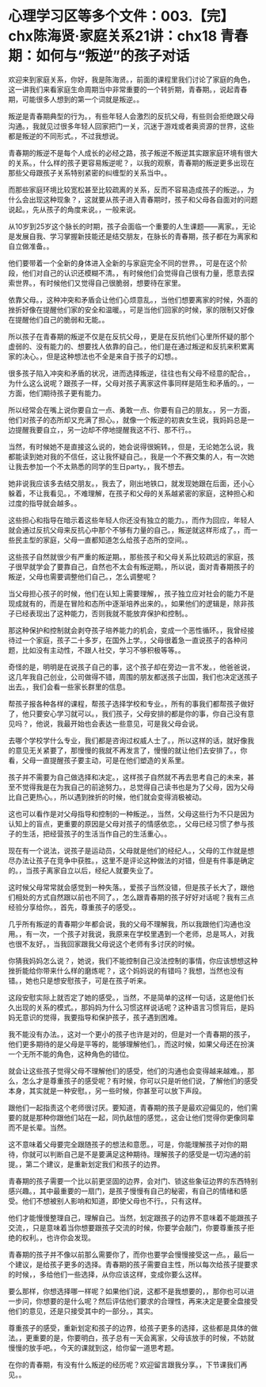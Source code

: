 # 心理学习区等多个文件：003.【完】chx陈海贤·家庭关系21讲：chx18 青春期：如何与“叛逆”的孩子对话

欢迎来到家庭关系，你好，我是陈海贤。，前面的课程里我们讨论了家庭的角色，这一讲我们来看家庭生命周期当中非常重要的一个转折期，青春期。，说起青春期，可能很多人想到的第一个词就是叛逆。。

叛逆是青春期典型的行为。，有些年轻人会激烈的反抗父母，有些则会拒绝跟父母沟通。，我就见过很多年轻人回家把门一关，沉迷于游戏或者奥资源的世界，这些都是叛逆的不同形式。，不过我想说。

青春期的叛逆不是每个人成长的必经之路，孩子叛逆不叛逆其实跟家庭环境有很大的关系。，什么样的孩子更容易叛逆呢？，以我的观察，青春期的叛逆更多出现在那些父母跟孩子关系特别紧密的纠缠型的关系当中。。

而那些家庭环境比较宽松甚至比较疏离的关系，反而不容易造成孩子的叛逆。，为什么会出现这种现象？，这就要从孩子进入青春期时，孩子和父母各自面对的问题说起。，先从孩子的角度来说。，一般来说。

从10岁到25岁这个脉长的时期，孩子会面临一个重要的人生课题——离家。，无论是发展自我、学习掌握新技能还是结交朋友，在脉长的青春期，孩子都在为离家和自立做准备。。

他们要带着一个全新的身体进入全新的与家庭完全不同的世界。，可是在这个阶段，他们对自己的认识还模糊不清。，有时候他们会觉得自己很有力量，愿意去探索世界。，有时候他们又觉得自己很脆弱，想要待在家里。

依靠父母。，这种冲突和矛盾会让他们心烦意乱。，当他们想要离家的时候，外面的挫折好像在提醒他们家的安全和温暖。，可是当他们回家的时候，家的限制又好像在提醒他们自己的脆弱和无能。。

所以孩子在青春期的叛逆不仅是在反抗父母，，更是在反抗他们心里所怀疑的那个虚弱的、没有能力的、想要找人依靠的自己。，他们是在通过叛逆和反抗来积累离家的决心。，但是这种想法也不全是来自于孩子的幻想。。

很多孩子陷入冲突和矛盾的状况，进而选择叛逆，往往也有父母不经意的配合。，为什么这么说呢？跟孩子一样，父母对孩子离家这件事同样是陌生和矛盾的。，一方面，他们期待孩子更有能力。

所以经常会在嘴上说你要自立一点、勇敢一点、你要有自己的朋友。，另一方面，他们对孩子的态所却又充满了担心。，就像一个叛逆的初衷女生说，我妈妈总是一边提醒我要自立，，另一边却不停地提醒我这不行、那不行。。

当然，有时候她不是直接这么说的，她会说得很婉转。，但是，无论她怎么说，我都能读到她对我的不信任，这让我怀疑自己。，我是一个不赛交集的人，有一次她让我去参加一个不太熟悉的同学的生日party。，我不想去。

她非说我应该多去结交朋友。，我去了，刚出地铁口，就发现她跟在后面，还小心躲着，不让我看见。，不难理解，在孩子和父母的关系越紧密的家庭，这种担心和过度的指导就会越多。。

这些担心和指导在暗示着这些年轻人你还没有独立的能力。，而作为回应，年轻人就会通过反抗父母来反抗心中那个不够有力量的自己。，叛逆就这样形成了。，而一些民主型的家庭，父母一直都知道怎么给孩子态所的空间。。

这些孩子自然就很少有严重的叛逆期。，那些孩子和父母关系比较疏远的家庭，孩子很早就学会了要靠自己，自然也不太会有叛逆期。，所以说，面对青春期孩子的叛逆，父母也需要调整他们自己。，怎么调整呢？

当父母担心孩子的时候，他们在认知上需要理解，，孩子独立应对社会的能力不是现成就有的，而是在冒险和态所中逐渐培养出来的。，如果他们的逻辑是，除非孩子已经表现出了这种能力，否则我就不能放弃保护和控制。。

那这种保护和控制就会剥夺孩子培养能力的机会，变成一个恶性循环。，我曾经接待过一个家庭，孩子二十多岁，在国外上学。，父母很着急一直说孩子的各种问题，比如没有主动性，不跟人社交，学习不够积极等等。。

奇怪的是，明明是在说孩子自己的事，这个孩子却在旁边一言不发。，他爸爸说，这几年我自己创业，公司做得不错，周围的朋友都送孩子出国，我们也决定送孩子出去。，我们会看一些家长群里的信息。

帮孩子报各种各样的课程，帮孩子选择学校和专业。，所有的事我们都帮孩子做好了，他只要安心学习就可以。，我们孩子，父母安排的都是你的事，你自己没有意见吗？，他说，我最开始也会表达一些意见，可是我父母会说。

去哪个学校学什么专业，我们都是咨询过权威人士了。，所以这样的话，就好像我的意见无关紧要了，那慢慢的我就不再发言了，慢慢的就让他们去安排了。，你看，父母一直提醒孩子要主动，可是在他们塑造的关系里。

孩子并不需要为自己做选择和决定。，这样孩子自然就不再去思考自己的未来，甚至不觉得我是在为我自己的前途努力。，总觉得自己读书也是为了父母，因为父母比自己更热心。，所以遇到挫折的时候，他们就会变得消极被动。

这也可以看作是对父母指导和控制的一种叛逆。，当然，父母这些行为不只是因为认知上的盲点，更重要的原因是父母对孩子的情感依恋。，父母已经习惯了参与孩子的生活，把经营孩子的生活当作自己的生活重心。。

现在有一个说法，说孩子是运动员，父母就是他们的经纪人。，父母的工作就是想尽办法让孩子在竞争中获胜。，这里不是评论这种做法的对错，但是有件事是确定的。，当孩子离家自立以后，经纪人就要失业了。

这时候父母常常就会感觉到一种失落。，爱孩子当然没错，但是孩子长大了，跟他们相处的方式自然跟以前也不同了。，怎么跟青春期的孩子好好对话呢？我有三点经验分享给你。，首先，尊重孩子的感受。。

几乎所有叛逆的青春期少年都会说，我的父母不理解我，所以我跟他们沟通也没用。，有一次，一个孩子对我说，我原来在学校里遇到一个老师，总是骂人，对我也很不友好。，当我回家跟我父母说这个老师有多讨厌的时候。

你猜我妈妈怎么说？，她说，我们不能控制自己没法控制的事情，你应该想想这种挫折能给你带来什么样的磨炼呢？，这个妈妈说的有错吗？我想，当然也没有错。，她也只是想安慰孩子，可是在孩子听来。

这段安慰实际上就否定了她的感受。，当然，不是简单的这样一句话，这是他们长久出现的关系的模式。，那妈妈为什么习惯这样说话呢？这种语言习惯背后，是妈妈无意识的觉得，我要指导和保护孩子，孩子遇到困难。

我不能没有办法。，这对一个更小的孩子也许是对的，但是对一个青春期的孩子，他们更多期待的是父母是平等的，能够理解他们。，而这时候，如果父母还在扮演一个无所不能的角色，这种角色的错位。

就会让这些孩子觉得父母不理解他们的感受，他们的沟通也会变得越来越难。，那么，怎么才是尊重孩子的感受呢？有时候，你可以只是听他们说，了解他们的感受本身，其实就是一种安慰。，另一些时候，你甚至可以放下声段。

跟他们一起指责这个老师很讨厌。要知道，青春期的孩子是最欢迎偏见的，他们需要的就是那种你跟他们站在一起，同仇敌愷的感觉。，这会让他们觉得你更像同辈而不是长辈。当然。

这不意味着父母要完全跟随孩子的想法和意愿。，可是，你能理解孩子对你的期待，你就可以判断自己是不是要满足这种期待。理解孩子的感受是一切沟通的前提。，第二个建议，是重新划定我们和孩子的边界。

青春期的孩子需要一个比以前更坚固的边界，会对门、锁这些象征边界的东西特别感兴趣。，其中最重要的一扇门，是孩子慢慢有自己的秘密，有自己的情绪和感受。他们不想被别人影响和知道，即使父母也不行。，只有这样。

他们才能慢慢整理自己，理解自己。当然，划定跟孩子的边界不意味着不能跟孩子交流，，只是意味着当你想要跟孩子交流的时候，你要学会敲门，你要尊重孩子拒绝的权利。，也许你会发现。

青春期的孩子并不像以前那么需要你了，而你也要学会慢慢接受这一点。，最后一个建议，是给孩子更多的选择。青春期的孩子需要自主性，所以每次给孩子提要求的时候，，多给他们一些选择，从你应该这样，变成你要么这样。

要么那样，你想选择哪一样呢？如果他们说，这都不是我想要的，，那你也可以进一步问，你想要的是什么呢？然后评估他们要求的合理性，再来决定是要全盘接受他们的意见，还是只接受其中的一部分。，其实。

尊重孩子的感受，重新划定和孩子的边界，给孩子更多的选择，这些都是具体的做法。，更重要的是，你要明白，孩子总有一天会离家，父母该放手的时候，不妨就慢慢的放手吧。，今天的课就到这，给你留一道思考题。

在你的青春期，有没有什么叛逆的经历呢？欢迎留言跟我分享。，下节课我们再见。。